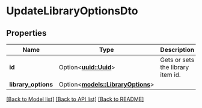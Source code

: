 # UpdateLibraryOptionsDto

## Properties

Name | Type | Description | Notes
------------ | ------------- | ------------- | -------------
**id** | Option<[**uuid::Uuid**](uuid::Uuid.md)> | Gets or sets the library item id. | [optional]
**library_options** | Option<[**models::LibraryOptions**](LibraryOptions.md)> |  | [optional]

[[Back to Model list]](../README.md#documentation-for-models) [[Back to API list]](../README.md#documentation-for-api-endpoints) [[Back to README]](../README.md)


